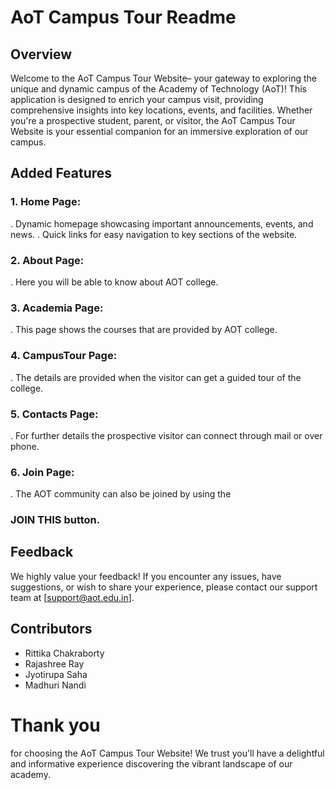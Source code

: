 # AoT Campus Tour Readme

## Overview

Welcome to the AoT Campus Tour Website– your gateway to exploring the unique and dynamic campus of the Academy of Technology (AoT)! This application is designed to enrich your campus visit, providing comprehensive insights into key locations, events, and facilities. Whether you're a prospective student, parent, or visitor, the AoT Campus Tour Website is your essential companion for an immersive exploration of our campus.

## Added Features

### 1. Home Page:
. Dynamic homepage showcasing important announcements, events, and news.
. Quick links for easy navigation to key sections of the website.

### 2. About Page:
. Here you will be able to know about AOT college.

### 3. Academia Page:
. This page shows the courses that are provided by AOT college.

### 4. CampusTour Page:
. The details are provided when the visitor can get a guided tour of the college.

### 5. Contacts Page:
. For further details the prospective visitor can connect through mail or over phone.

### 6. Join Page:
. The AOT community can also be joined by using the 
### JOIN THIS button. 

## Feedback

We highly value your feedback! If you encounter any issues, have suggestions, or wish to share your experience, please contact our support team at [support@aot.edu.in].

## Contributors

- Rittika Chakraborty
- Rajashree Ray
- Jyotirupa Saha
- Madhuri Nandi



# Thank you 
for choosing the AoT Campus Tour Website! We trust you'll have a delightful and informative experience discovering the vibrant landscape of our academy.

